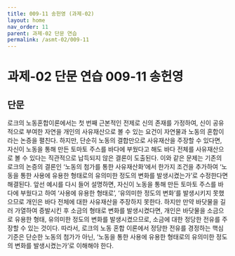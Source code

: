 ```yaml
---
title: 009-11 송헌영 (과제-02)
layout: home
nav_order: 11
parent: 과제-02 단문 연습
permalink: /asmt-02/009-11
---
```


# 과제-02 단문 연습 009-11 송헌영 

## 단문
로크의 노동혼합이론에서는 첫 번째 근본적인 전제로 신의 존재를 가정하여, 신이 공유적으로 부여한 자연을 개인의 사유재산으로 볼 수 있는 요건이 자연물과 노동의 혼합이라는 논증을 펼친다. 하지만, 단순히 노동의 결합만으로 사유재산을 주장할 수 있다면, 자신이 노동을 통해 만든 토마토 주스를 바다에 부웠다고 해도 바다 전체를 사유재산으로 볼 수 있다는 직관적으로 납득되지 않은 결론이 도출된다.
이와 같은 문제는 기존의 로크의 논증의 결론인 ‘노동의 첨가를 통한 사유재산화’에서 한가지 조건을 추가하여 ‘노동을 통한 사용에 유용한 형태로의 유의미한 정도의 변화를 발생시켰는가’로 수정한다면 해결된다. 
앞선 예시를 다시 들어 설명하면, 자신이 노동을 통해 만든 토마토 주스를 바다에 부웠다고 하여 ‘사용에 유용한 형태로’, ‘유의미한 정도의 변화’를 발생시키지 못했으므로 개인은 바다 전체에 대한 사유재산을 주장하지 못한다. 하지만 만약 바닷물을 길러 가열하여 증발시킨 후 소금의 형태로 변화를 발생시켰다면, 개인은 바닷물을 소금으로 유용한 형태, 유의미한 정도의 변화를 발생시켰으므로, 소금에 대한 정당한 전유를 주장할 수 있는 것이다.
따라서, 로크의 노동 혼합 이론에서 정당한 전유를 경정하는 핵심 기준은 단순한 노동의 첨가가 아닌, ‘노동을 통한 사용에 유용한 형태로의 유의미한 정도의 변화를 발생시켰는가’로 이해해야 한다.
